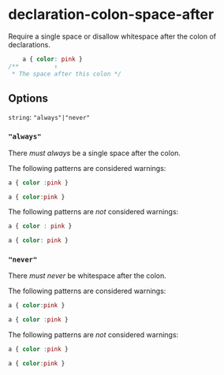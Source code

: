 # declaration-colon-space-after

Require a single space or disallow whitespace after the colon of declarations.

```css
    a { color: pink }
/**          ↑
 * The space after this colon */
```

## Options

`string`: `"always"|"never"`

### `"always"`

There *must always* be a single space after the colon.

The following patterns are considered warnings:

```css
a { color :pink }
```

```css
a { color:pink }
```

The following patterns are *not* considered warnings:

```css
a { color : pink }
```

```css
a { color: pink }
```

### `"never"`

There *must never* be whitespace after the colon.

The following patterns are considered warnings:

```css
a { color:pink }
```

```css
a { color :pink }
```

The following patterns are *not* considered warnings:

```css
a { color :pink }
```

```css
a { color:pink }
```

